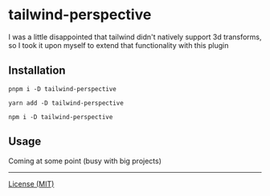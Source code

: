 # tailwind-perspective

I was a little disappointed that tailwind didn't natively support 3d transforms, so I took it upon myself to extend that functionality with this plugin

## Installation

```pnpm i -D tailwind-perspective```

```yarn add -D tailwind-perspective```

```npm i -D tailwind-perspective```

## Usage

Coming at some point (busy with big projects)

---
[License (MIT)](/LICENSE)
